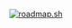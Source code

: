 [![roadmap.sh](https://roadmap.sh/card/tall/66a4558ff22c59ba757041ef?variant=dark)](https://roadmap.sh)
